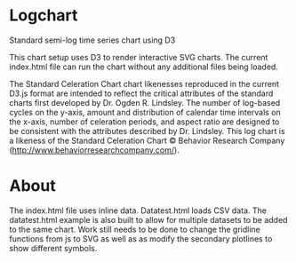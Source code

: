 # Logchart
Standard semi-log time series chart using D3 

This chart setup uses D3 to render interactive SVG charts. The current index.html file can run the chart without any additional files being loaded. 

The Standard Celeration Chart chart likenesses reproduced in the current D3.js format are intended to reflect the critical attributes of the standard charts first developed by Dr. Ogden R. Lindsley. The number of log-based cycles on the y-axis, amount and distribution of calendar time intervals on the x-axis, number of celeration periods, and aspect ratio are designed to be consistent with the attributes described by Dr. Lindsley. This log chart is a likeness of the Standard Celeration Chart © Behavior Research Company (http://www.behaviorresearchcompany.com/). 

# About 
The index.html file uses inline data. Datatest.html loads CSV data. The datatest.html example is also built to allow for multiple datasets to be added to the same chart. Work still needs to be done to change the gridline functions from js to SVG as well as as modify the secondary plotlines to show different symbols. 




